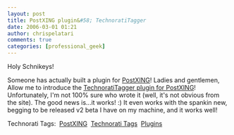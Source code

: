 ```yaml
---
layout: post
title: PostXING plugin&#58; TechnoratiTagger
date: 2006-03-01 01:21
author: chrispelatari
comments: true
categories: [professional_geek]
---
```


<p>Holy Schnikeys!</p>
<p>Someone has actually built a plugin for <a href="http://postxing.net">PostXING</a>! Ladies and gentlemen, Allow me to
introduce the <a href="http://devintelligence.com/cs/blogs/netadventures/archive/2006/02/28/1157.aspx">TechnoratiTagger
plugin for PostXING</a>! Unfortunately, I'm not 100% sure who wrote it (well,
it's not obvious from the site). The good news is...it works! :) It even works
with the spankin new, begging to be released v2 beta I have on my machine, and
it works well!</p>
<p>Technorati Tags:  <a href="http://www.technorati.com/tag/PostXING" rel="tag">PostXING</a>  <a href="http://www.technorati.com/tag/Technorati Tags" rel="tag">Technorati
Tags</a>  <a href="http://www.technorati.com/tag/Plugins" rel="tag">Plugins</a> 
</p><p></p>
